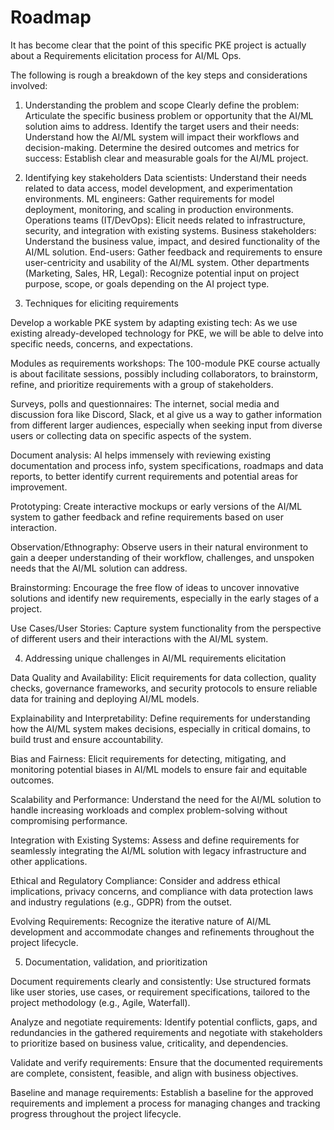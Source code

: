# Roadmap

It has become clear that the point of this specific PKE project is actually about a Requirements elicitation process for AI/ML Ops.

The following is rough a breakdown of the key steps and considerations involved:

1. Understanding the problem and scope
Clearly define the problem: Articulate the specific business problem or opportunity that the AI/ML solution aims to address.
Identify the target users and their needs: Understand how the AI/ML system will impact their workflows and decision-making.
Determine the desired outcomes and metrics for success: Establish clear and measurable goals for the AI/ML project. 

2. Identifying key stakeholders
Data scientists: Understand their needs related to data access, model development, and experimentation environments.
ML engineers: Gather requirements for model deployment, monitoring, and scaling in production environments.
Operations teams (IT/DevOps): Elicit needs related to infrastructure, security, and integration with existing systems.
Business stakeholders: Understand the business value, impact, and desired functionality of the AI/ML solution.
End-users: Gather feedback and requirements to ensure user-centricity and usability of the AI/ML system.
Other departments (Marketing, Sales, HR, Legal): Recognize potential input on project purpose, scope, or goals depending on the AI project type. 

3. Techniques for eliciting requirements

Develop a workable PKE system by adapting existing tech: As we use existing already-developed technology for PKE, we will be able to delve into specific needs, concerns, and expectations.

Modules as requirements workshops: The 100-module PKE course actually is about facilitate sessions, possibly including collaborators, to brainstorm, refine, and prioritize requirements with a group of stakeholders.

Surveys, polls and questionnaires: The internet, social media and discussion fora like Discord, Slack, et al give us a way to gather information from different larger audiences, especially when seeking input from diverse users or collecting data on specific aspects of the system.

Document analysis: AI helps immensely with reviewing existing documentation and process info, system specifications, roadmaps and data reports, to better identify current requirements and potential areas for improvement.

Prototyping: Create interactive mockups or early versions of the AI/ML system to gather feedback and refine requirements based on user interaction.

Observation/Ethnography: Observe users in their natural environment to gain a deeper understanding of their workflow, challenges, and unspoken needs that the AI/ML solution can address.

Brainstorming: Encourage the free flow of ideas to uncover innovative solutions and identify new requirements, especially in the early stages of a project.

Use Cases/User Stories: Capture system functionality from the perspective of different users and their interactions with the AI/ML system. 

4. Addressing unique challenges in AI/ML requirements elicitation

Data Quality and Availability: Elicit requirements for data collection, quality checks, governance frameworks, and security protocols to ensure reliable data for training and deploying AI/ML models.

Explainability and Interpretability: Define requirements for understanding how the AI/ML system makes decisions, especially in critical domains, to build trust and ensure accountability.

Bias and Fairness: Elicit requirements for detecting, mitigating, and monitoring potential biases in AI/ML models to ensure fair and equitable outcomes.

Scalability and Performance: Understand the need for the AI/ML solution to handle increasing workloads and complex problem-solving without compromising performance.

Integration with Existing Systems: Assess and define requirements for seamlessly integrating the AI/ML solution with legacy infrastructure and other applications.

Ethical and Regulatory Compliance: Consider and address ethical implications, privacy concerns, and compliance with data protection laws and industry regulations (e.g., GDPR) from the outset.

Evolving Requirements: Recognize the iterative nature of AI/ML development and accommodate changes and refinements throughout the project lifecycle. 

5. Documentation, validation, and prioritization

Document requirements clearly and consistently: Use structured formats like user stories, use cases, or requirement specifications, tailored to the project methodology (e.g., Agile, Waterfall).

Analyze and negotiate requirements: Identify potential conflicts, gaps, and redundancies in the gathered requirements and negotiate with stakeholders to prioritize based on business value, criticality, and dependencies.

Validate and verify requirements: Ensure that the documented requirements are complete, consistent, feasible, and align with business objectives.

Baseline and manage requirements: Establish a baseline for the approved requirements and implement a process for managing changes and tracking progress throughout the project lifecycle. 
